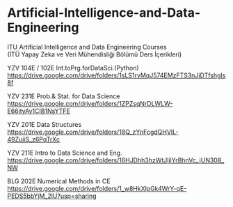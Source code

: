 # Artificial-Intelligence-and-Data-Engineering
ITU Artificial Intelligence and Data Engineering Courses<br/>
(İTÜ Yapay Zeka ve Veri Mühendisliği Bölümü Ders İçerikleri)<br/>


YZV 104E / 102E Int.toPrg.forDataSci.(Python)<br/>
https://drive.google.com/drive/folders/1sLS1rvMqJ574EMzFTS3nJjDTfshgls8f

YZV 231E Prob.& Stat. for Data Science<br/>
https://drive.google.com/drive/folders/1ZPZsqNrDLWLW-E66jtyAy1CIB1NsYTFE

YZV 201E Data Structures<br/>
https://drive.google.com/drive/folders/18Q_zYnFcgdQHVIL-49ZuiiS_z6PqTrXc

YZV 211E Intro to Data Science and Eng.<br/>
https://drive.google.com/drive/folders/16HJDhh3hzWtJljlYrBhnVc_jUN308_NW

BLG 202E Numerical Methods in CE<br/>
https://drive.google.com/drive/folders/1_w8HkXlpGk4WrY-qE-PEDS5bbYjM_2lU?usp=sharing
